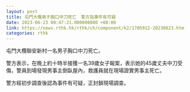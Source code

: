 ```yaml
---
layout: post
title: 屯門大欖男子胸口中刀死亡　警方指事件有可疑
date: 2023-06-23 00:47:21.000000000 +08:00
link: https://news.rthk.hk/rthk/ch/component/k2/1705912-20230623.htm
categories: rthk
---
```


屯門大欖聯安新村一名男子胸口中刀死亡。

警方表示，在晚上約十時半接獲一名39歲女子報案，表示她的45歲丈夫中刀受傷，警員到場發現男事主倒臥屋內，救護員就在現場證實男事主死亡。

警方經初步調查後認為事件有可疑，正封鎖現場調查。
